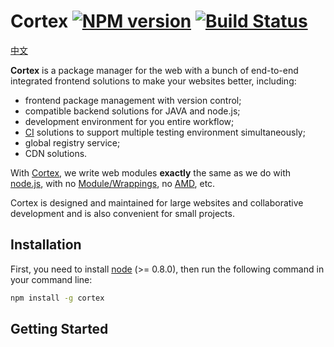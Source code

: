 # Cortex [![NPM version](https://badge.fury.io/js/cortex.png)](http://badge.fury.io/js/cortex) [![Build Status](https://travis-ci.org/kaelzhang/cortex.png?branch=master)](https://travis-ci.org/kaelzhang/cortex)

[中文](./README.zh-CN.md)

**Cortex** is a package manager for the web with a bunch of end-to-end integrated frontend solutions to make your websites better, including:

- frontend package management with version control;
- compatible backend solutions for JAVA and node.js;
- development environment for you entire workflow;
- [CI](http://en.wikipedia.org/wiki/Continuous_integration) solutions to support multiple testing environment simultaneously;
- global registry service;
- CDN solutions.

With [Cortex](https://github.com/kaelzhang/cortex), we write web modules **exactly** the same as we do with [node.js](http://nodejs.org), with no [Module/Wrappings](http://wiki.commonjs.org/wiki/Modules/Wrappings), no [AMD](http://wiki.commonjs.org/wiki/Modules/AsynchronousDefinition), etc.

Cortex is designed and maintained for large websites and collaborative development and is also convenient for small projects.

## Installation

First, you need to install [node](http://nodejs.org) (>= 0.8.0), then run the following command in your command line:

```sh
npm install -g cortex
```

## Getting Started